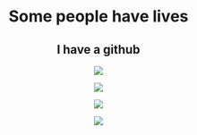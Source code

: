 <h1 align="center">
Some people have lives
</h1>
<h2 align="center">
I have a github
</h2>
<p align="center">
<img  align="center"  src="https://github-readme-stats.vercel.app/api/top-langs/?username=roaldi&theme=blue-green">
</p>
  
<p align="center">  
<img  align="center"  src="https://github-readme-stats.vercel.app/api?username=roaldi&theme=blue-green">
</p>

<p align="center">
<img  align="center"  src="https://github-readme-streak-stats.herokuapp.com/?user=roaldi&theme=blue-green">
</p>

<p align="center"> 
<img  align="center"  src="https://github-profile-trophy.vercel.app/?username=roaldi&row=1">
</p>
